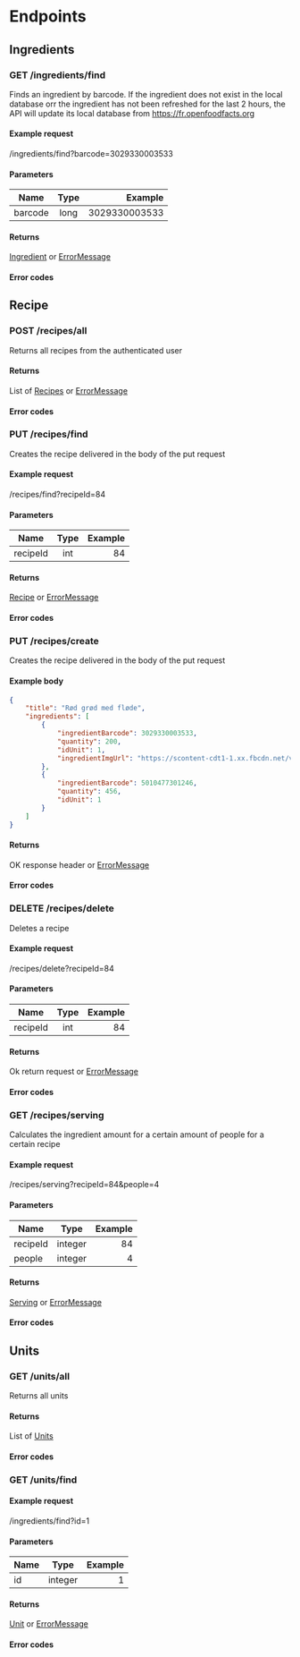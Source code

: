 # Endpoints

## Ingredients

### GET /ingredients/find
Finds an ingredient by barcode. If the ingredient does not exist in the local database orr
the ingredient has not been refreshed for the last 2 hours, the API will update its local
database from https://fr.openfoodfacts.org
#### Example request
/ingredients/find?barcode=3029330003533
#### Parameters
| Name          | Type           | Example       |
| ------------- |:--------------:| -------------:|
| barcode     | long           | 3029330003533   |

#### Returns
[Ingredient](Ingredient.md) or [ErrorMessage](ErrorMessage.md)

#### Error codes


## Recipe

### POST /recipes/all
Returns all recipes from the authenticated user

#### Returns
List of [Recipes](Recipe.md) or [ErrorMessage](ErrorMessage.md)


#### Error codes


### PUT /recipes/find
Creates the recipe delivered in the body of the put request

#### Example request
/recipes/find?recipeId=84
#### Parameters
| Name          | Type           | Example       |
| ------------- |:--------------:| -------------:|
| recipeId      | int            | 84            |


#### Returns
[Recipe](Recipe.md) or [ErrorMessage](ErrorMessage.md)

#### Error codes


### PUT /recipes/create
Creates the recipe delivered in the body of the put request

#### Example body
```json
{
    "title": "Rød grød med fløde",
    "ingredients": [
        {
            "ingredientBarcode": 3029330003533,
            "quantity": 200,
            "idUnit": 1,
            "ingredientImgUrl": "https://scontent-cdt1-1.xx.fbcdn.net/v/t1.0-9/28504_114053001970492_2271173_n.jpg?_nc_cat=104&_nc_ht=scontent-cdt1-1.xx&oh=07830119ea6bff6606b627af73d82990&oe=5CB81BBA"
        },
        {
            "ingredientBarcode": 5010477301246,
            "quantity": 456,
            "idUnit": 1
        }
    ]
}
```

#### Returns
OK response header or [ErrorMessage](ErrorMessage.md)


#### Error codes

### DELETE /recipes/delete
Deletes a recipe

#### Example request
/recipes/delete?recipeId=84
#### Parameters
| Name          | Type           | Example       |
| ------------- |:--------------:| -------------:|
| recipeId      | int            | 84            |


#### Returns
Ok return request or [ErrorMessage](ErrorMessage.md)


#### Error codes

### GET /recipes/serving
Calculates the ingredient amount for a certain amount of people for a certain recipe

#### Example request
/recipes/serving?recipeId=84&people=4
#### Parameters
| Name          | Type           | Example       |
| ------------- |:--------------:| -------------:|
| recipeId      | integer        | 84            |
| people        | integer        | 4             |

#### Returns
[Serving](Serving.md) or [ErrorMessage](ErrorMessage.md)

#### Error codes



## Units

### GET /units/all
Returns all units

#### Returns
List of [Units](Unit.md)

#### Error codes


### GET /units/find

#### Example request
/ingredients/find?id=1
#### Parameters
| Name          | Type           | Example       |
| ------------- |:--------------:| -------------:|
| id            | integer        | 1             |

#### Returns
[Unit](Unit.md) or [ErrorMessage](ErrorMessage.md)

#### Error codes